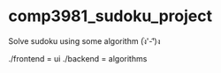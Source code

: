 # comp3981_sudoku_project
Solve sudoku using some algorithm (ง︡'-'︠)ง

./frontend = ui
./backend = algorithms